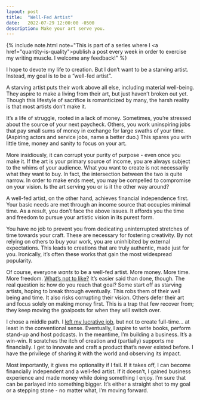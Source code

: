 ```yaml
---
layout: post
title:  "Well-Fed Artist"
date:   2022-07-29 12:00:00 -0500
description: Make your art serve you.
---
```

{% include note.html note="This is part of a series where I <a href=\"quantity-is-quality\">publish a post every week in order to exercise my writing muscle</a>. I welcome any feedback!" %}

I hope to devote my life to creation. But I don’t want to be a starving artist. Instead, my goal is to be a “well-fed artist”.

A starving artist puts their work above all else, including material well-being. They aspire to make a living from their art, but just haven’t broken out yet. Though this lifestyle of sacrifice is romanticized by many, the harsh reality is that most artists don’t make it. 

It’s a life of struggle, rooted in a lack of money. Sometimes, you’re stressed about the source of your next paycheck. Others, you work uninspiring jobs that pay small sums of money in exchange for large swaths of your time. (Aspiring actors and service jobs, name a better duo.) This spares you with little time, money and sanity to focus on your art.

More insidiously, it can corrupt your purity of purpose - even once you make it. If the art is your primary source of income, you are always subject to the whims of your audience. What you want to create is not necessarily what they want to buy. In fact, the intersection between the two is quite narrow. In order to make ends meet, you may be compelled to compromise on your vision. Is the art serving you or is it the other way around?

A well-fed artist, on the other hand, achieves financial independence first. Your basic needs are met through an income source that occupies minimal time. As a result, you don’t face the above issues. It affords you the time and freedom to pursue your artistic vision in its purest form.

You have no job to prevent you from dedicating uninterrupted stretches of time towards your craft. These are necessary for fostering creativity. By not relying on others to buy your work, you are uninhibited by external expectations. This leads to creations that are truly authentic, made just for you. Ironically, it’s often these works that gain the most widespread popularity.

Of course, everyone *wants* to be a well-fed artist. More money. More time. More freedom. [What’s not to like?](https://youtu.be/ky3KiiUK_D0?t=274) It’s easier said than done, though. The real question is: how do you reach that goal? Some start off as starving artists, hoping to break through eventually. This robs them of their well being and time. It also risks corrupting their vision. Others defer their art and focus solely on making money first. This is a trap that few recover from; they keep moving the goalposts for when they will switch over.

I chose a middle path. I [left my lucrative job]({{site.url}}/why-i-quit-google), but not to create full-time… at least in the conventional sense. Eventually, I aspire to write books, perform stand-up and host podcasts. In the meantime, I’m building a business. It’s a win-win. It scratches the itch of creation and (partially) supports me financially. I get to innovate and craft a product that’s never existed before. I have the privilege of sharing it with the world and observing its impact.

Most importantly, it gives me optionality if I fail. If it takes off, I can become financially independent and a well-fed artist. If it doesn’t, I gained business experience and made money while doing something I enjoy. I’m sure that can be parlayed into something bigger. It’s either a straight shot to my goal or a stepping stone - no matter what, I’m moving forward.
